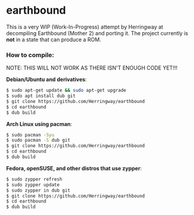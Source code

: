# earthbound

This is a very WIP (Work-In-Progress) attempt by Herringway at decompiling Earthbound (Mother 2) and porting it. The project currently is **not** in a state that can produce a ROM.


### How to compile:

NOTE: THIS WILL NOT WORK AS THERE ISN'T ENOUGH CODE YET!!!

**Debian/Ubuntu and derivatives**:

```bash
$ sudo apt-get update && sudo apt-get upgrade
$ sudo apt install dub git
$ git clone https://github.com/Herringway/earthbound
$ cd earthbound
$ dub build
```

**Arch Linux using pacman**:

```bash
$ sudo pacman -Syu
$ sudo pacman -S dub git
$ git clone https://github.com/Herringway/earthbound
$ cd earthbound
$ dub build
```

**Fedora, openSUSE, and other distros that use zypper**:

```bash
$ sudo zypper refresh
$ sudo zypper update
$ sudo zypper in dub git
$ git clone https://github.com/Herringway/earthbound
$ cd earthbound
$ dub build
```
